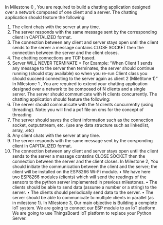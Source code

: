 In Milestone 0 , You are required to build a chatting application designed over a
network composed of one client and a server. The chatting application should feature
the following:
1. The client chats with the server at any time.
2. The server responds with the same message sent by the corresponding client in CAPITALIZED format.
3. The connection between any client and server stays open until the client sends to the server
a message contains CLOSE SOCKET then the connection between the server and the client
closes.
4. The chatting connections are TCP based.
5. Server WILL NEVER TERMINATE * For Example: “When Client 1 sends any
message to the server then terminates, the server should continue running (should stay available)
so when you re-run Client class you should succeed connecting to the server again as client 2
(MileStone 1)”
In Milestone 1 , You are required to extend your chatting application designed over a 
network to be composed of N clients and a single server. The server should communicate 
with N clients concurrently. The chatting application should feature the following:
1. The server should communicate with the N clients concurrently (using threading). 
Note: you will find a pdf file on cms for the concept of threading
2. The server should saves the client information such as the connection socket, 
outputstream, etc. (use any data structure such as linkedlist, array, .etc)
3. Any client chats with the server at any time.
4. The server responds with the same message sent by the corsponding client in 
CAPITALIZED format.
5. The connection between any client and server stays open until the client sends to 
the server a message contatins CLOSE SOCKET then the connection between the 
server and the client closes.
In Milestone 2, You should initiate the communication between the client and the server;
the client will be installed on the ESP8266 Wi-Fi module.
• We have here two ESP8266 modules (clients) which will send the readings of
the sensors to the python server implemented in previous milestones.
• The clients should be able to send data (assume a number or a string) to the server.
• The clients should periodically send data to the server.
• The server should be able to communicate to multiple clients in parallel (as in milestone 1).
In Milestone 3, Our main objective is Building a complete IoT system. We are
going to connect our ESP module to an IoT platform. We are going to use ThingsBoard IoT 
platform to replace your Python Server.
